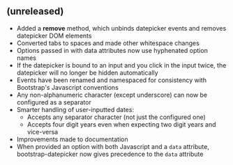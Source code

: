 ## (unreleased)

* Added a **remove** method, which unbinds datepicker events and removes datepicker DOM elements
* Converted tabs to spaces and made other whitespace changes
* Options passed in with data attributes now use hyphenated option names
* If the datepicker is bound to an input and you click in the input twice, the datepicker will no longer be hidden automatically
* Events have been renamed and namespaced for consistency with Bootstrap's Javascript conventions
* Any non-alphanumeric character (except underscore) can now be configured as a separator
* Smarter handling of user-inputted dates:
    * Accepts any separator character (not just the configured one)
    * Accepts four digit years even when expecting two digit years and vice-versa
* Improvements made to documentation
* When provided an option with both Javascript and a ```data``` attribute, bootstrap-datepicker now gives precedence to the ```data``` attribute
